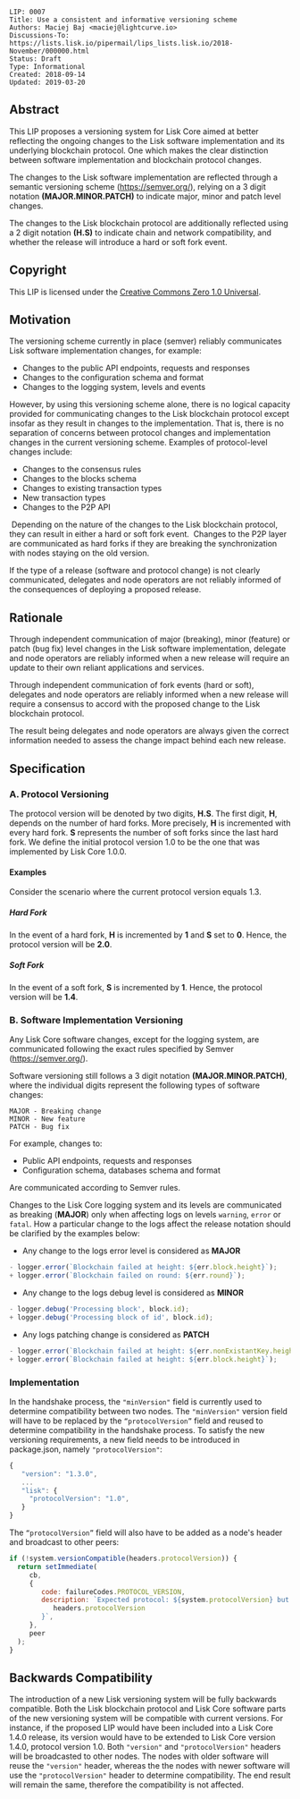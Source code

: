 ```
LIP: 0007
Title: Use a consistent and informative versioning scheme
Authors: Maciej Baj <maciej@lightcurve.io>
Discussions-To: https://lists.lisk.io/pipermail/lips_lists.lisk.io/2018-November/000000.html
Status: Draft
Type: Informational
Created: 2018-09-14
Updated: 2019-03-20
```

## Abstract

This LIP proposes a versioning system for Lisk Core aimed at better reflecting the ongoing changes to the Lisk software implementation and its underlying blockchain protocol. One which makes the clear distinction between software implementation and blockchain protocol changes.

The changes to the Lisk software implementation are reflected through a semantic versioning scheme (https://semver.org/), relying on a 3 digit notation **(MAJOR.MINOR.PATCH)** to indicate major, minor and patch level changes.

The changes to the Lisk blockchain protocol are additionally reflected using a 2 digit notation **(H.S)** to indicate chain and network compatibility, and whether the release will introduce a hard or soft fork event.

## Copyright

This LIP is licensed under the [Creative Commons Zero 1.0 Universal](https://creativecommons.org/publicdomain/zero/1.0/).

## Motivation

The versioning scheme currently in place (semver) reliably communicates Lisk software implementation changes, for example:

- Changes to the public API endpoints, requests and responses
- Changes to the configuration schema and format
- Changes to the logging system, levels and events

However, by using this versioning scheme alone, there is no logical capacity provided for communicating changes to the Lisk blockchain protocol except insofar as they result in changes to the implementation. That is, there is no separation of concerns between protocol changes and implementation changes in the current versioning scheme. Examples of protocol-level changes include:

- Changes to the consensus rules
- Changes to the blocks schema
- Changes to existing transaction types
- New transaction types
- Changes to the P2P API

 Depending on the nature of the changes to the Lisk blockchain protocol, they can result in either a hard or soft fork event.  Changes to the P2P layer are communicated as hard forks if they are breaking the synchronization with nodes staying on the old version.

If the type of a release (software and protocol change) is not clearly communicated, delegates and node operators are not reliably informed of the consequences of deploying a proposed release.

## Rationale

Through independent communication of major (breaking), minor (feature) or patch (bug fix) level changes in the Lisk software implementation, delegate and node operators are reliably informed when a new release will require an update to their own reliant applications and services. 

Through independent communication of fork events (hard or soft), delegates and node operators are reliably informed when a new release will require a consensus to accord with the proposed change to the Lisk blockchain protocol.

The result being delegates and node operators are always given the correct information needed to assess the change impact behind each new release.

## Specification

### A. Protocol Versioning

The protocol version will be denoted by two digits, **H.S**. The first digit, **H**, depends on the number of hard forks. More precisely, **H** is incremented with every hard fork. **S** represents the number of soft forks since the last hard fork.  We define the initial protocol version 1.0 to be the one that was implemented by Lisk Core 1.0.0.

#### Examples

Consider the scenario where the current protocol version equals 1.3.

##### Hard Fork

In the event of a hard fork, **H** is incremented by **1** and **S** set to **0**. Hence, the protocol version will be **2.0**.

##### Soft Fork

In the event of a soft fork, **S** is incremented by **1**. Hence, the protocol version will be **1.4**.

### B. Software Implementation Versioning

Any Lisk Core software changes, except for the logging system, are communicated following the exact rules specified by Semver (https://semver.org/).

Software versioning still follows a 3 digit notation **(MAJOR.MINOR.PATCH)**, where the individual digits represent the following types of software changes:

```
MAJOR - Breaking change
MINOR - New feature
PATCH - Bug fix
```

For example, changes to:

- Public API endpoints, requests and responses
- Configuration schema, databases schema and format

Are communicated according to Semver rules.

Changes to the Lisk Core logging system and its levels are communicated as breaking (**MAJOR**) only when affecting logs on levels `warning`, `error` or `fatal`. How a particular change to the logs affect the release notation should be clarified by the examples below:

- Any change to the logs error level is considered as **MAJOR**

```js
- logger.error(`Blockchain failed at height: ${err.block.height}`);
+ logger.error(`Blockchain failed on round: ${err.round}`);
```

- Any change to the logs debug level is considered as **MINOR**

```js
- logger.debug('Processing block', block.id);
+ logger.debug('Processing block of id', block.id);
```

- Any logs patching change is considered as **PATCH**

```js
- logger.error(`Blockchain failed at height: ${err.nonExistantKey.height}`);
+ logger.error(`Blockchain failed at height: ${err.block.height}`);
```

### Implementation

In the handshake process, the `"minVersion"` field is currently used to determine compatibility between two nodes. The `"minVersion"` version field will have to be replaced by the `“protocolVersion”` field and reused to determine compatibility in the handshake process.
To satisfy the new versioning requirements, a new field needs to be introduced in package.json, namely `"protocolVersion"`:

```js
{
   "version": "1.3.0",
   ...
   "lisk": {
     "protocolVersion": "1.0",
   }
}
```

The `“protocolVersion”` field will also have to be added as a node's header and broadcast to other peers:


```js
if (!system.versionCompatible(headers.protocolVersion)) {
  return setImmediate(
     cb,
     {
        code: failureCodes.PROTOCOL_VERSION,
        description: `Expected protocol: ${system.protocolVersion} but received: ${
           headers.protocolVersion
        }`,
     },
     peer
  );
}
```

## Backwards Compatibility

The introduction of a new Lisk versioning system will be fully backwards compatible. Both the Lisk blockchain protocol and Lisk Core software parts of the new versioning system will be compatible with current versions. For instance, if the proposed LIP would have been included into a Lisk Core 1.4.0 release, its version would have to be extended to Lisk Core version 1.4.0, protocol version 1.0. Both `"version"` and `"protocolVersion"` headers will be broadcasted to other nodes. The nodes with older software will reuse the `"version"` header, whereas the the nodes with newer software will use the `"protocolVersion"` header to determine compatibility. The end result will remain the same, therefore the compatibility is not affected.
